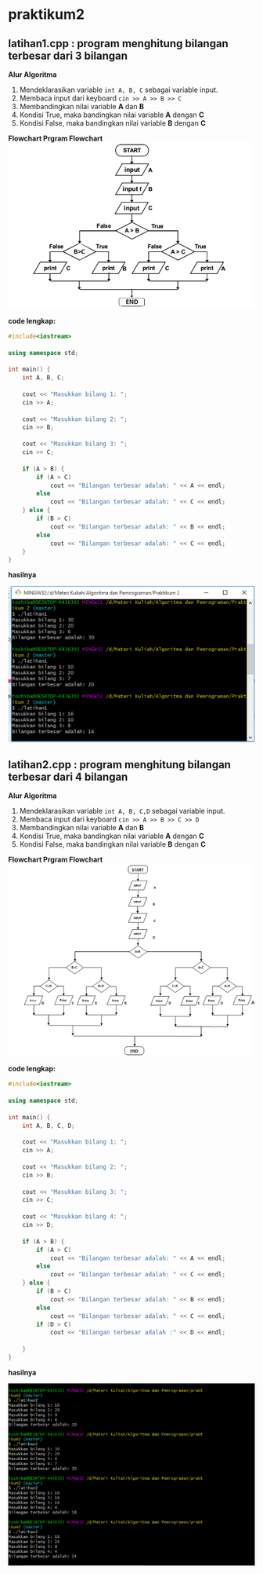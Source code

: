 # praktikum2

## latihan1.cpp : program menghitung bilangan terbesar dari 3 bilangan

**Alur Algoritma**

1. Mendeklarasikan variable `int A, B, C` sebagai variable input.
2. Membaca input dari keyboard `cin >> A >> B >> C`
3. Membandingkan nilai variable **A** dan **B**
4. Kondisi True, maka bandingkan nilai variable **A** dengan **C**
5. Kondisi False, maka bandingkan nilai variable **B** dengan **C**

**Flowchart Prgram Flowchart**
![flowchart](https://github.com/iisamelia/praktikum2/blob/master/flowchart1.png)

**code lengkap:**
```c++
#include<iostream>

using namespace std;

int main() {
    int A, B, C;
    
    cout << "Masukkan bilang 1: "; 
    cin >> A;
    
    cout << "Masukkan bilang 2: "; 
    cin >> B;
    
    cout << "Masukkan bilang 3: "; 
    cin >> C;
    
    if (A > B) {
        if (A > C) 
            cout << "Bilangan terbesar adalah: " << A << endl;
        else 
            cout << "Bilangan terbesar adalah: " << C << endl;
    } else {
        if (B > C) 
            cout << "Bilangan terbesar adalah: " << B << endl;
        else 
            cout << "Bilangan terbesar adalah: " << C << endl;
    } 
}
```

**hasilnya**

![hasilnya](https://github.com/iisamelia/praktikum2/blob/master/hasil1.PNG)


## latihan2.cpp : program menghitung bilangan terbesar dari 4 bilangan

**Alur Algoritma**

1. Mendeklarasikan variable `int A, B, C,D` sebagai variable input.
2. Membaca input dari keyboard `cin >> A >> B >> C >> D`
3. Membandingkan nilai variable **A** dan **B**
4. Kondisi True, maka bandingkan nilai variable **A** dengan **C**
5. Kondisi False, maka bandingkan nilai variable **B** dengan **C**

**Flowchart Prgram Flowchart**
![flowchart](https://github.com/iisamelia/praktikum2/blob/master/flowchart2.png)

**code lengkap:**
```c++
#include<iostream>

using namespace std;

int main() {
    int A, B, C, D;

    cout << "Masukkan bilang 1: ";
    cin >> A;

    cout << "Masukkan bilang 2: ";
    cin >> B;

    cout << "Masukkan bilang 3: ";
    cin >> C;

    cout << "Masukkan bilang 4: ";
    cin >> D;

    if (A > B) {
        if (A > C)
            cout << "Bilangan terbesar adalah: " << A << endl;
        else
            cout << "Bilangan terbesar adalah: " << C << endl;
    } else {
        if (B > C)
            cout << "Bilangan terbesar adalah: " << B << endl;
        else
            cout << "Bilangan terbesar adalah: " << C << endl;
        if (D > C)
            cout << "Bilangan terbesar adalah :" << D << endl;

    }
}
```

**hasilnya**

![hasilnya](https://github.com/iisamelia/praktikum2/blob/master/hasil2.PNG)





